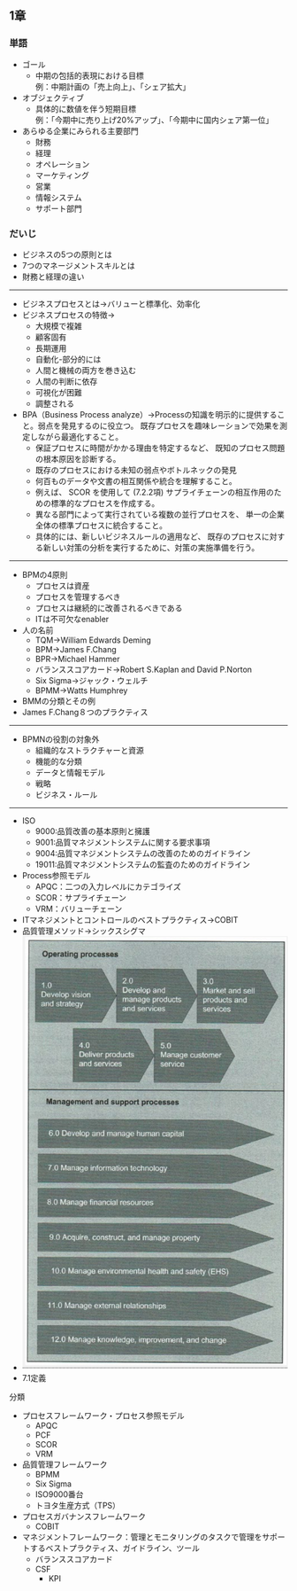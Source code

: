 ## 1章
### 単語
* ゴール
  * 中期の包括的表現における目標  
  例：中期計画の「売上向上」、「シェア拡大」
* オブジェクティブ
  * 具体的に数値を伴う短期目標  
  例：「今期中に売り上げ20%アップ」、「今期中に国内シェア第一位」
* あらゆる企業にみられる主要部門
  * 財務
  * 経理
  * オペレーション
  * マーケティング
  * 営業
  * 情報システム
  * サポート部門


### だいじ

* ビジネスの5つの原則とは
* 7つのマネージメントスキルとは
* 財務と経理の違い
*** 
* ビジネスプロセスとは→バリューと標準化、効率化
* ビジネスプロセスの特徴→
  * 大規模で複雑
  * 顧客固有
  * 長期運用
  * 自動化-部分的には
  * 人間と機械の両方を巻き込む
  * 人間の判断に依存
  * 可視化が困難
  * 調整される
* BPA（Business Process analyze）→Processの知識を明示的に提供すること。弱点を発見するのに役立つ。
既存プロセスを趣味レーションで効果を測定しながら最適化すること。
  * 保証プロセスに時間がかかる理由を特定するなど、 既知のプロセス問題の根本原因を診断する。
  * 既存のプロセスにおける未知の弱点やボトルネックの発見
  * 何百ものデータや文書の相互関係や統合を理解すること。
  * 例えば、 SCOR を使用して (7.2.2項) サプライチェーンの相互作用のための標準的なプロセスを作成する。
  * 異なる部門によって実行されている複数の並行プロセスを、 単一の企業全体の標準プロセスに統合すること。
  * 具体的には、新しいビジネスルールの適用など、 既存のプロセスに対する新しい対策の分析を実行するために、対策の実施準備を行う。
*** 
* BPMの4原則
  * プロセスは資産
  * プロセスを管理するべき
  * プロセスは継続的に改善されるべきである
  * ITは不可欠なenabler
* 人の名前
  * TQM→William Edwards Deming
  * BPM→James F.Chang
  * BPR→Michael Hammer
  * バランススコアカード→Robert S.Kaplan and David P.Norton
  * Six Sigma→ジャック・ウェルチ
  * BPMM→Watts Humphrey 
* BMMの分類とその例
* James F.Chang８つのプラクティス
*** 
* BPMNの役割の対象外
  * 組織的なストラクチャーと資源
  * 機能的な分類
  * データと情報モデル
  * 戦略
  * ビジネス・ルール
***
* ISO
  * 9000:品質改善の基本原則と擁護
  * 9001:品質マネジメントシステムに関する要求事項
  * 9004:品質マネジメントシステムの改善のためのガイドライン
  * 19011:品質マネジメントシステムの監査のためのガイドライン
* Process参照モデル
  * APQC：二つの入力レベルにカテゴライズ
  * SCOR：サプライチェーン
  * VRM：バリューチェーン
* ITマネジメントとコントロールのベストプラクティス→COBIT
* 品質管理メソッド→シックスシグマ
* ![Alt text](image.png)
* 7.1定義

分類
* プロセスフレームワーク・プロセス参照モデル
  * APQC
  * PCF
  * SCOR
  * VRM
* 品質管理フレームワーク
  * BPMM
  * Six Sigma
  * ISO9000番台
  * トヨタ生産方式（TPS）
* プロセスガバナンスフレームワーク
  * COBIT
* マネジメントフレームワーク：管理とモニタリングのタスクで管理をサポートするベストプラクティス、ガイドライン、ツール
  * バランススコアカード
  * CSF 
    * KPI